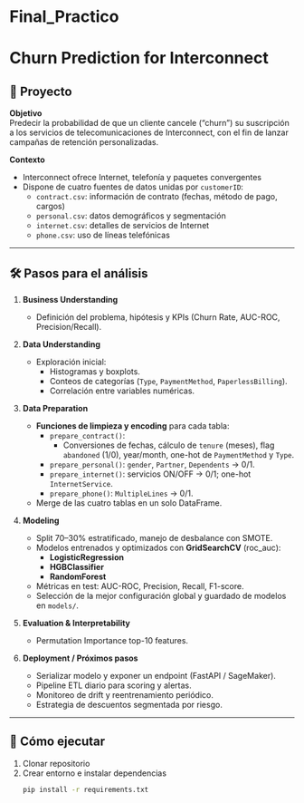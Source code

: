 # Final_Practico

# Churn Prediction for Interconnect

## 📖 Proyecto

**Objetivo**  
Predecir la probabilidad de que un cliente cancele (“churn”) su suscripción a los servicios de telecomunicaciones de Interconnect, con el fin de lanzar campañas de retención personalizadas.

**Contexto**  
- Interconnect ofrece Internet, telefonía y paquetes convergentes  
- Dispone de cuatro fuentes de datos unidas por `customerID`:  
  - `contract.csv`: información de contrato (fechas, método de pago, cargos)  
  - `personal.csv`: datos demográficos y segmentación  
  - `internet.csv`: detalles de servicios de Internet  
  - `phone.csv`: uso de líneas telefónicas  


---

## 🛠️ Pasos para el análisis

1. **Business Understanding**  
   - Definición del problema, hipótesis y KPIs (Churn Rate, AUC-ROC, Precision/Recall).

2. **Data Understanding**  
   - Exploración inicial:  
     - Histogramas y boxplots.  
     - Conteos de categorías (`Type`, `PaymentMethod`, `PaperlessBilling`).  
     - Correlación entre variables numéricas.  

3. **Data Preparation**  
   - **Funciones de limpieza y encoding** para cada tabla:  
     - `prepare_contract()`:  
       - Conversiones de fechas, cálculo de `tenure` (meses), flag `abandoned` (1/0), year/month, one-hot de `PaymentMethod` y `Type`.  
     - `prepare_personal()`: `gender`, `Partner`, `Dependents` → 0/1.  
     - `prepare_internet()`: servicios ON/OFF → 0/1; one-hot `InternetService`.  
     - `prepare_phone()`: `MultipleLines` → 0/1.  
   - Merge de las cuatro tablas en un solo DataFrame.

4. **Modeling**  
   - Split 70–30% estratificado, manejo de desbalance con SMOTE.  
   - Modelos entrenados y optimizados con **GridSearchCV** (roc_auc):  
     - **LogisticRegression**  
     - **HGBClassifier**  
     - **RandomForest**
   - Métricas en test: AUC-ROC, Precision, Recall, F1-score.  
   - Selección de la mejor configuración global y guardado de modelos en `models/`.

5. **Evaluation & Interpretability**  
   - Permutation Importance top-10 features.  

6. **Deployment / Próximos pasos**  
   - Serializar modelo y exponer un endpoint (FastAPI / SageMaker).  
   - Pipeline ETL diario para scoring y alertas.  
   - Monitoreo de drift y reentrenamiento periódico.  
   - Estrategia de descuentos segmentada por riesgo.

---

## 🚀 Cómo ejecutar

1. Clonar repositorio  
2. Crear entorno e instalar dependencias  
   ```bash
   pip install -r requirements.txt


